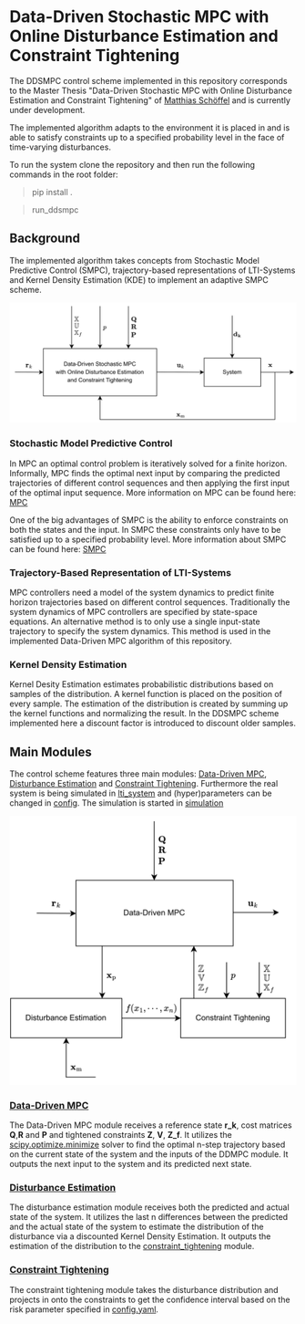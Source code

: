# Data-Driven Stochastic MPC with Online Disturbance Estimation and Constraint Tightening

The DDSMPC control scheme implemented in this repository corresponds to the Master Thesis "Data-Driven Stochastic MPC with Online Disturbance Estimation and Constraint Tightening" of [Matthias Schöffel](https://www.linkedin.com/in/matthias-sch%C3%B6ffel-431b57142/) and is currently under development.

The implemented algorithm adapts to the environment it is placed in and is able to satisfy constraints up to a specified probability level in the face of time-varying disturbances.

To run the system clone the repository and then run the following commands in the root folder:

> pip install .

> run_ddsmpc

## Background

The implemented algorithm takes concepts from Stochastic Model Predictive Control (SMPC), trajectory-based representations of LTI-Systems and Kernel Density Estimation (KDE) to implement an adaptive SMPC scheme.

![Alt text](figures_thesis/overview/High_Level_DDSMPC.png?raw=true "Title")

### Stochastic Model Predictive Control
In MPC an optimal control problem is iteratively solved for a finite horizon. Informally, MPC finds the optimal next input by comparing the predicted trajectories of different control sequences and then applying the first input of the optimal input sequence. More information on MPC can be found here: [MPC](https://de.wikipedia.org/wiki/Model_Predictive_Control)

One of the big advantages of SMPC is the ability to enforce constraints on both the states and the input. In SMPC these constraints only have to be satisfied up to a specified probability level. More information about SMPC can be found here: [SMPC](https://web.stanford.edu/class/ee364b/lectures/stoch_mpc_slides.pdf)

### Trajectory-Based Representation of LTI-Systems
MPC controllers need a model of the system dynamics to predict finite horizon trajectories based on different control sequences. Traditionally the system dynamics of MPC controllers are specified by state-space equations. An alternative method is to only use a single input-state trajectory to specify the system dynamics. This method is used in the implemented Data-Driven MPC algorithm of this repository.

### Kernel Density Estimation
Kernel Desity Estimation estimates probabilistic distributions based on samples of the distribution. A kernel function is placed on the position of every sample. The estimation of the distribution is created by summing up the kernel functions and normalizing the result. In the DDSMPC scheme implemented here a discount factor is introduced to discount older samples.

## Main Modules
The control scheme features three main modules: [Data-Driven MPC](data_driven_mpc/), [Disturbance Estimation](disturbance_estimation/) and [Constraint Tightening](constraint_tightening/). Furthermore the real system is being simulated in [lti_system](lti_system/) and (hyper)parameters can be changed in [config](config/). The simulation is started in [simulation](simulation/)

![Alt text](figures_thesis/overview/Low_Level_DDSMPC.png?raw=true "Title")

### [Data-Driven MPC](data_driven_mpc/)
The Data-Driven MPC module receives a reference state **r_k**, cost matrices **Q**,**R** and **P** and tightened constraints **Z**, **V**, **Z_f**. It utilizes the [scipy.optimize.minimize](https://docs.scipy.org/doc/scipy/reference/generated/scipy.optimize.minimize.html) solver to find the optimal n-step trajectory based on the current state of the system and the inputs of the DDMPC module. It outputs the next input to the system and its predicted next state.

### [Disturbance Estimation](disturbance_estimation/)
The disturbance estimation module receives both the predicted and actual state of the system. It utilizes the last n differences between the predicted and the actual state of the system to estimate the distribution of the disturbance via a discounted Kernel Density Estimation. It outputs the estimation of the distribution to the [constraint_tightening](constraint_tightening/) module.

### [Constraint Tightening](constraint_tightening/)
The constraint tightening module takes the disturbance distribution and projects in onto the constraints to get the confidence interval based on the risk parameter specified in [config.yaml](config/config.yaml).
